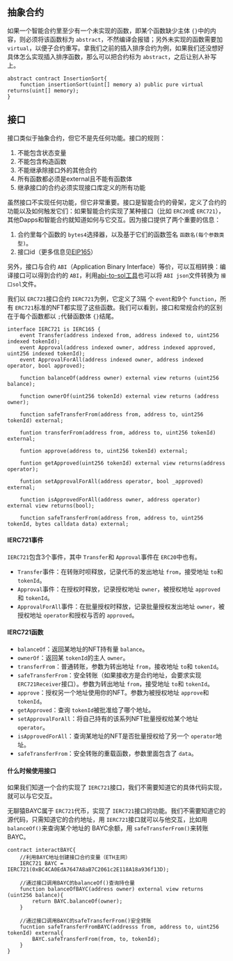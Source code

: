 ## 抽象合约

如果一个智能合约里至少有一个未实现的函数，即某个函数缺少主体 `{}`中的内容，则必须将该函数标为 `abstract`，不然编译会报错；另外未实现的函数需要加 `virtual`，以便子合约重写。拿我们之前的插入排序合约为例，如果我们还没想好具体怎么实现插入排序函数，那么可以把合约标为 `abstract`，之后让别人补写上。

```
abstract contract InsertionSort{
	function insertionSort(uint[] memory a) public pure virtual returns(uint[] memory);
}
```

## 接口

接口类似于抽象合约，但它不是先任何功能。接口的规则：

1. 不能包含状态变量
2. 不能包含构造函数
3. 不能继承除接口外的其他合约
4. 所有函数都必须是external且不能有函数体
5. 继承接口的合约必须实现接口库定义的所有功能

虽然接口不实现任何功能，但它非常重要。接口是智能合约的骨架，定义了合约的功能以及如何触发它们：如果智能合约实现了某种接口（比如 `ERC20`或 `ERC721`），其他Dapps和智能合约就知道如何与它交互。因为接口提供了两个重要的信息：

1. 合约里每个函数的 `bytes4`选择器，以及基于它们的函数签名 `函数名(每个参数类型)`。
2. 接口id（更多信息见[EIP165](https://eips.ethereum.org/EIPS/eip-165)）

另外，接口与合约 `ABI`（Application Binary Interface）等价，可以互相转换：编译接口可以得到合约的 `ABI`，利用[abi-to-sol工具](https://gnidan.github.io/abi-to-sol/)也可以将 `ABI json`文件转换为 `接口sol`文件。

我们以 `ERC721`接口合约 `IERC721`为例，它定义了3隔 个 `event`和9个 `function`，所有 `ERC721`标准的NFT都实现了这些函数。我们可以看到，接口和常规合约的区别在于每个函数都以 `;`代替函数体 `{}`结尾。

```
interface IERC721 is IERC165 {
	event Transfer(address indexed from, address indexed to, uint256 indexed tokenId);
	event Approval(address indexed owner, address indexed approved, uint256 indexed tokenId);
	event ApprovalForAll(address indexed owner, address indexed operator, bool approved);

	function balanceOf(address owner) external view returns (uint256 balance);

	function ownerOf(uint256 tokenId) external view returns (address owner);

	function safeTransferFrom(address from, address to, uint256 tokenId) external;

	funtion transferFrom(address from, address to, uint256 tokenId) external;

	funtion approve(address to, uint256 tokenId) external;

	funtion getApproved(uint256 tokenId) external view returns(address operator);

	funtion setApprovalForAll(address operator, bool _approved) external;

	function isApprovedForAll(address owner, address operator) external view returns(bool);

	function safeTransferFrom(address from, address to, uint256 tokenId, bytes calldata data) external;
```

#### IERC721事件

`IERC721`包含3个事件，其中 `Transfer`和 `Approval`事件在 `ERC20`中也有。

- `Transfer`事件：在转账时呗释放，记录代币的发出地址 `from`，接受地址 `to`和 `tokenId`。
- `Approval`事件：在授权时释放，记录授权地址 `owner`，被授权地址 `approved`和 `tokenId`。
- `ApprovalForAll`事件：在批量授权时释放，记录批量授权发出地址 `owner`，被授权地址 `operator`和授权与否的 `approved`。

#### IERC721函数

- `balanceOf`：返回某地址的NFT持有量 `balance`。
- `ownerOf`：返回某 `tokenId`的主人 `owner`。
- `transferFrom`：普通转账，参数为转出地址 `from`，接收地址 `to`和 `tokenId`。
- `safeTransferFrom`：安全转账（如果接收方是合约地址，会要求实现 `ERC721Receiver`接口）。参数为转出地址 `from`，接受地址 `to`和 `tokenId`。
- `approve`：授权另一个地址使用你的NFT。参数为被授权地址 `approve`和 `tokenId`。
- `getApproved`：查询 `tokenId`被批准给了哪个地址。
- `setApprovalForAll`：将自己持有的该系列NFT批量授权给某个地址 `operator`。
- `isApprovedForAll`：查询某地址的NFT是否批量授权给了另一个 `operator`地址。
- `safeTransferFrom`：安全转账的重载函数，参数里面包含了 `data`。

#### 什么时候使用接口

如果我们知道一个合约实现了 `IERC721`接口，我们不需要知道它的具体代码实现，就可以与它交互。

无聊猿BAYC属于 `ERC721`代币，实现了 `IERC721`接口的功能。我们不需要知道它的源代码，只需知道它的合约地址，用 `IERC721`接口就可以与他交互，比如用 `balanceOf()`来查询某个地址的 BAYC余额，用 `safeTransferFrom()`来转账BAYC。

```
contract interactBAYC{
	//利用BAYC地址创建接口合约变量（ETH主网）
	IERC721 BAYC = IERC721(0xBC4CA0EdA7647A8aB7C2061c2E118A18a936f13D);

	//通过接口调用BAYC的balanceOf()查询持仓量
	function balanceOfBAYC(address owner) external view returns (uint256 balance){
		return BAYC.balanceOf(owner);
	}

	//通过接口调用BAYC的safeTransferFrom()安全转账
	fucntion safeTransferFromBAYC(addresss from, address to, uint256 tokenId) external{
		BAYC.safeTransferFrom(from, to, tokenId);
	}
}
```

